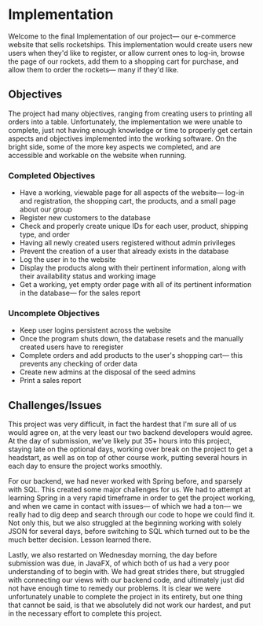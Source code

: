 # Implementation
Welcome to the final Implementation of our project— our e-commerce website that sells rocketships. This implementation would create users new users when they'd like to register, or allow current ones to log-in, browse the page of our rockets, add them to a shopping cart for purchase, and allow them to order the rockets— many if they'd like.

## Objectives

The project had many objectives, ranging from creating users to printing all orders into a table. Unfortunately, the implementation we were unable to complete, just not having enough knowledge or time to properly get certain aspects and objectives implemented into the working software. On the bright side, some of the more key aspects we completed, and are accessible and workable on the website when running.

### Completed Objectives
* Have a working, viewable page for all aspects of the website— log-in and registration, the shopping cart, the products, and a small page about our group
* Register new customers to the database
* Check and properly create unique IDs for each user, product, shipping type, and order
* Having all newly created users registered without admin privileges
* Prevent the creation of a user that already exists in the database
* Log the user in to the website
* Display the products along with their pertinent information, along with their availability status and working image
* Get a working, yet empty order page with all of its pertinent information in the database— for the sales report

### Uncomplete Objectives
* Keep user logins persistent across the website
* Once the program shuts down, the database resets and the manually created users have to reregister
* Complete orders and add products to the user's shopping cart— this prevents any checking of order data
* Create new admins at the disposal of the seed admins
* Print a sales report

## Challenges/Issues
This project was very difficult, in fact the hardest that I'm sure all of us would agree on, at the very least our two backend developers would agree. At the day of submission, we've likely put 35+ hours into this project, staying late on the optional days, working over break on the project to get a headstart, as well as on top of other course work, putting several hours in each day to ensure the project works smoothly.

For our backend, we had never worked with Spring before, and sparsely with SQL. This created some major challenges for us. We had to attempt at learning Spring in a very rapid timeframe in order to get the project working, and when we came in contact with issues— of which we had a ton— we really had to dig deep and search through our code to hope we could find it. Not only this, but we also struggled at the beginning working with solely JSON for several days, before switching to SQL which turned out to be the much better decision. Lesson learned there.

Lastly, we also restarted on Wednesday morning, the day before submission was due, in JavaFX, of which both of us had a very poor understanding of to begin with. We had great strides there, but struggled with connecting our views with our backend code, and ultimately just did not have enough time to remedy our problems. It is clear we were unfortunately unable to complete the project in its entirety, but one thing that cannot be said, is that we absolutely did not work our hardest, and put in the necessary effort to complete this project.
